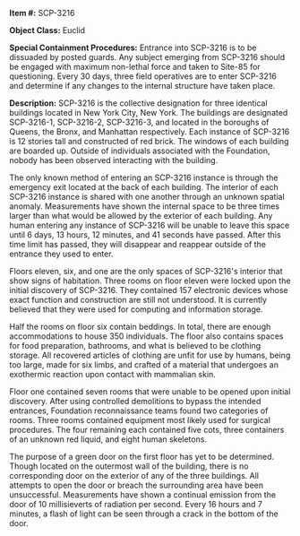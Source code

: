 **Item #:** SCP-3216

**Object Class:** Euclid

**Special Containment Procedures:** Entrance into SCP-3216 is to be dissuaded by posted guards. Any subject emerging from SCP-3216 should be engaged with maximum non-lethal force and taken to Site-85 for questioning. Every 30 days, three field operatives are to enter SCP-3216 and determine if any changes to the internal structure have taken place.

**Description:** SCP-3216 is the collective designation for three identical buildings located in New York City, New York. The buildings are designated SCP-3216-1, SCP-3216-2, SCP-3216-3, and located in the boroughs of Queens, the Bronx, and Manhattan respectively. Each instance of SCP-3216 is 12 stories tall and constructed of red brick. The windows of each building are boarded up. Outside of individuals associated with the Foundation, nobody has been observed interacting with the building.

The only known method of entering an SCP-3216 instance is through the emergency exit located at the back of each building. The interior of each SCP-3216 instance is shared with one another through an unknown spatial anomaly. Measurements have shown the internal space to be three times larger than what would be allowed by the exterior of each building. Any human entering any instance of SCP-3216 will be unable to leave this space until 6 days, 13 hours, 12 minutes, and 41 seconds have passed. After this time limit has passed, they will disappear and reappear outside of the entrance they used to enter.

Floors eleven, six, and one are the only spaces of SCP-3216's interior that show signs of habitation. Three rooms on floor eleven were locked upon the initial discovery of SCP-3216. They contained 157 electronic devices whose exact function and construction are still not understood. It is currently believed that they were used for computing and information storage.

Half the rooms on floor six contain beddings. In total, there are enough accommodations to house 350 individuals. The floor also contains spaces for food preparation, bathrooms, and what is believed to be clothing storage. All recovered articles of clothing are unfit for use by humans, being too large, made for six limbs, and crafted of a material that undergoes an exothermic reaction upon contact with mammalian skin.

Floor one contained seven rooms that were unable to be opened upon initial discovery. After using controlled demolitions to bypass the intended entrances, Foundation reconnaissance teams found two categories of rooms. Three rooms contained equipment most likely used for surgical procedures. The four remaining each contained five cots, three containers of an unknown red liquid, and eight human skeletons.

The purpose of a green door on the first floor has yet to be determined. Though located on the outermost wall of the building, there is no corresponding door on the exterior of any of the three buildings. All attempts to open the door or breach the surrounding area have been unsuccessful. Measurements have shown a continual emission from the door of 10 millisieverts of radiation per second. Every 16 hours and 7 minutes, a flash of light can be seen through a crack in the bottom of the door.